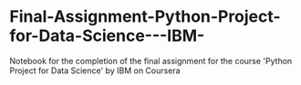 # Final-Assignment-Python-Project-for-Data-Science---IBM-
Notebook for the completion of the final assignment for the course 'Python Project for Data Science' by IBM on Coursera
